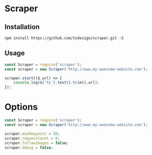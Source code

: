 # Scraper

## Installation

``` shell
npm install https://github.com/tzdesign/scraper.git -S
```

## Usage

``` javascript
const Scraper = require('scraper');
const scraper = new Scraper('http://www.my-awesome-website.com');

scraper.start(($,url) => {
    console.log($('h1').text().trim(),url);
});
```

# Options
``` javascript
const Scraper = require('scraper');
const scraper = new Scraper('http://www.my-awesome-website.com');

scraper.maxRequests = 50;
scraper.requestCount = 0;
scraper.followImages = false;
scraper.debug = false;

```
